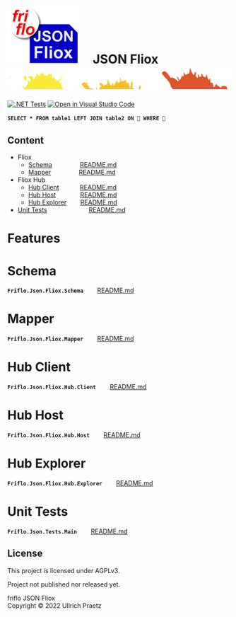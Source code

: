 

# ![logo](docs/images/Json-Fliox.svg)     **JSON Fliox**      ![SPLASH](docs/images/paint-splatter.svg)

[![.NET Tests](https://github.com/friflo/Friflo.Json.Fliox/workflows/.NET/badge.svg)](https://github.com/friflo/Friflo.Json.Fliox/actions)
[![Open in Visual Studio Code](https://open.vscode.dev/badges/open-in-vscode.svg)](https://open.vscode.dev/friflo/Friflo.Json.Fliox)


__`SELECT * FROM table1 LEFT JOIN table2 ON 💩 WHERE 💩`__


## Content
- Fliox
    - [Schema](#schema)                [README.md](Json/Fliox/Schema/)
    - [Mapper](#mapper)                [README.md](Json/Fliox/Mapper/)
- Fliox Hub
    - [Hub Client](#hub-client)            [README.md](Json/Fliox.Hub/Client/)
    - [Hub Host](#hub-host)              [README.md](Json/Fliox.Hub/Host/)
    - [Hub Explorer](#hub-explorer)        [README.md](Json/Fliox.Hub.Explorer/)
- [Unit Tests](#unit-tests)                        [README.md](Json.Tests/)

# **Features**


# Schema
**`Friflo.Json.Fliox.Schema`**        [README.md](Json/Fliox/Schema/)



# Mapper
**`Friflo.Json.Fliox.Mapper`**        [README.md](Json/Fliox/Mapper/)



# Hub Client
**`Friflo.Json.Fliox.Hub.Client`**        [README.md](Json/Fliox.Hub/Client/)



# Hub Host
**`Friflo.Json.Fliox.Hub.Host`**        [README.md](Json/Fliox.Hub/Host/)



# Hub Explorer
**`Friflo.Json.Fliox.Hub.Explorer`**        [README.md](Json/Fliox.Hub.Explorer/)



# Unit Tests
**`Friflo.Json.Tests.Main`**        [README.md](Json.Tests/)




## License

This project is licensed under AGPLv3.

Project not published nor released yet.

friflo JSON Fliox  
Copyright © 2022 Ullrich Praetz
